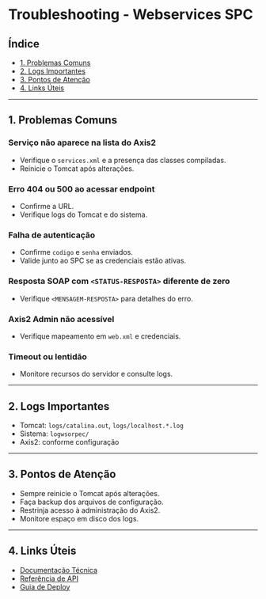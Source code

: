 # Troubleshooting - Webservices SPC

## Índice
- [1. Problemas Comuns](#1-problemas-comuns)
- [2. Logs Importantes](#2-logs-importantes)
- [3. Pontos de Atenção](#3-pontos-de-atenção)
- [4. Links Úteis](#4-links-úteis)

---

## 1. Problemas Comuns

### Serviço não aparece na lista do Axis2
- Verifique o `services.xml` e a presença das classes compiladas.
- Reinicie o Tomcat após alterações.

### Erro 404 ou 500 ao acessar endpoint
- Confirme a URL.
- Verifique logs do Tomcat e do sistema.

### Falha de autenticação
- Confirme `codigo` e `senha` enviados.
- Valide junto ao SPC se as credenciais estão ativas.

### Resposta SOAP com `<STATUS-RESPOSTA>` diferente de zero
- Verifique `<MENSAGEM-RESPOSTA>` para detalhes do erro.

### Axis2 Admin não acessível
- Verifique mapeamento em `web.xml` e credenciais.

### Timeout ou lentidão
- Monitore recursos do servidor e consulte logs.

---

## 2. Logs Importantes
- Tomcat: `logs/catalina.out`, `logs/localhost.*.log`
- Sistema: `logwsorpec/`
- Axis2: conforme configuração

---

## 3. Pontos de Atenção
- Sempre reinicie o Tomcat após alterações.
- Faça backup dos arquivos de configuração.
- Restrinja acesso à administração do Axis2.
- Monitore espaço em disco dos logs.

---

## 4. Links Úteis
- [Documentação Técnica](./TECHNICAL_DOCUMENTATION.md)
- [Referência de API](./API_REFERENCE.md)
- [Guia de Deploy](./DEPLOYMENT_GUIDE.md) 